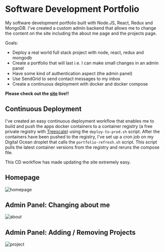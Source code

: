 # Software Development Portfolio

My software development portfolio built with Node.JS, React, Redux and MongoDB. I've created a custom admin backend that allows me to change the content on the site including the about me page and the projects page. 

Goals:
- Deploy a real world full stack project with node, react, redux and mongodb
- Create a portfolio that will last i.e. I can make small changes in an admin panel
- Have some kind of authentication aspect (the admin panel)
- Use SendGrid to send contact messages to my inbox
- Create a continuous deployment with docker and docker compose 

**Please check out the [site](https://www.niccannon.com/) live!!**

## Continuous Deployment

I've created an easy continuous deployment workflow that enables me to build and push the apps docker containers to a container registry (a free private registry with [Treescale](https://treescale.com/)) using the `deploy-to-prod.sh` script. After the containers have been pushed to the registry, I've set up a cron job on my Digital Ocean droplet that calls the `portfolio-refresh.sh` script. This script pulls the latest container versions from the registry and reruns the compose file.

This CD workflow has made updating the site extremely easy.

## Homepage

![homepage](https://i.imgur.com/yqLjgpw.png)


## Admin Panel: Changing about me

![about](https://i.imgur.com/NrLFyau.png)

## Admin Panel: Adding / Removing Projects

![project](https://i.imgur.com/c8dL3b9.png)
